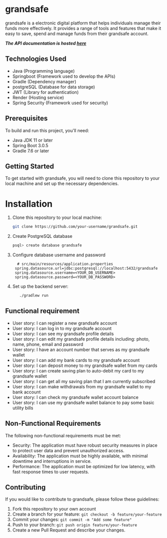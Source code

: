 # grandsafe

grandsafe is a electronic digital platform that helps individuals manage their funds more 
effectively. It provides a range of tools and features that make it easy to save, spend and
manage funds from their grandsafe account.

***The API documentation is hosted [here]()***

## Technologies Used
- Java (Programming language)
- Springboot (Framework used to develop the APIs)
- Gradle (Dependency manager)
- postgreSQL (Database for data storage)
- JWT (Library for authentication)
- Render (Hosting service)
- Spring Security (Framework used for security)

## Prerequisites

To build and run this project, you'll need:

- Java JDK 11 or later
- Spring Boot 3.0.5
- Gradle 7.6 or later

## Getting Started

To get started with grandsafe, you will need to clone this repository to your local machine and set up the necessary dependencies.


# Installation

1. Clone this repository to your local machine:

    ```bash
    git clone https://github.com/your-username/grandsafe.git
    ```

2. Create PostgreSQL database

   ```bash
   psql> create database grandsafe
   ```

3. Configure database username and password

     ```properties
       # src/main/resources/application.properties
      spring.datasource.url=jdbc:postgresql://localhost:5432/grandsafe
      spring.datasource.username=<YOUR_DB_USERNAME>
      spring.datasource.password=<YOUR_DB_PASSWORD>
     ```

4. Set up the backend server:
   ```bash
      ./gradlew run
   ```


## Functional requirement
- User story: I can register a new grandsafe account
- User story: I can log in to my grandsafe account
- User story: I can see my grandsafe profile details 
- User story: I can edit my grandsafe profile details including: photo, name, phone, email and password
- User story: I have an account number that serves as my grandsafe wallet 
- User story: I can add my bank cards to my grandsafe account
- User story: I can deposit money to my grandsafe wallet from my cards
- User story: I can create saving plan to auto-debit my card to my grandsafe wallet
- User story: I can get all my saving plan that I am currently subscribed
- User story: I can make withdrawals from my grandsafe wallet to my bank account
- User story: I can check my grandsafe wallet account balance
- User story: I can use my grandsafe wallet balance to pay some basic utility bills

## Non-Functional Requirements

The following non-functional requirements must be met:

- Security: The application must have robust security measures in place to protect user data and prevent unauthorized access.
- Availability: The application must be highly available, with minimal downtime and interruptions in service.
- Performance: The application must be optimized for low latency, with fast response times to user requests.

## Contributing

If you would like to contribute to grandsafe, please follow these guidelines:

1. Fork this repository to your own account
2. Create a branch for your feature: `git checkout -b feature/your-feature`
3. Commit your changes: `git commit -m "Add some feature"`
4. Push to your branch: `git push origin feature/your-feature`
5. Create a new Pull Request and describe your changes.
